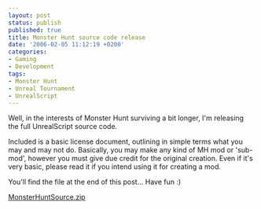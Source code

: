 ```yaml
---
layout: post
status: publish
published: true
title: Monster Hunt source code release
date: '2006-02-05 11:12:19 +0200'
categories:
- Gaming
- Development
tags:
- Monster Hunt
- Unreal Tournament
- UnrealScript
---
```


Well, in the interests of Monster Hunt surviving a bit longer, I'm
releasing the full UnrealScript source code.

Included is a basic license document, outlining in simple terms what you
may and may not do. Basically, you may make any kind of MH mod or
'sub-mod', however you must give due credit for the original creation.
Even if it's very basic, please read it if you intend using it for
creating a mod.

You'll find the file at the end of this post... Have fun :)

[MonsterHuntSource.zip](/assets/files/2006-02-MonsterHuntSource.zip)

